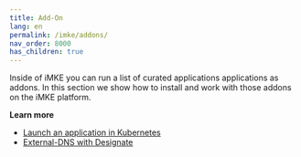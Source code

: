 ```yaml
---
title: Add-On
lang: en
permalink: /imke/addons/
nav_order: 8000
has_children: true
---
```


Inside of iMKE you can run a list of curated applications applications as addons. In this section we show how to install and work with those addons on the iMKE platform.

**Learn more**
* [Launch an application in Kubernetes](/imke/k8sapplications/runningapplications/)
* [External-DNS with Designate](/imke/k8sapplications/externaldnsanddesignate/)
